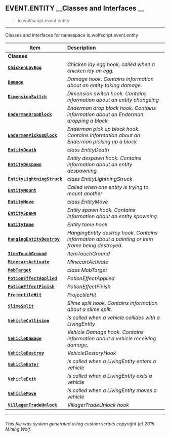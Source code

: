 ## EVENT.ENTITY __Classes and Interfaces __

>io.wolfscript.event.entity

---

Classes and interfaces for namespace io.wolfscript.event.entity

Item | Description   
--- | :--- 
__Classes__|
__[`ChickenLayEgg`](ChickenLayEgg.md)__ | _Chicken lay egg hook, called when a chicken lay an egg._ 
__[`Damage`](Damage.md)__ | _Damage hook. Contains information about an entity taking damage._ 
__[`DimensionSwitch`](DimensionSwitch.md)__ | _Dimension switch hook. Contains information about an entity changeing_ 
__[`EndermanDropBlock`](EndermanDropBlock.md)__ | _Enderman drop block hook. Contains information about an Enderman dropping a block._ 
__[`EndermanPickupBlock`](EndermanPickupBlock.md)__ | _Enderman pick up block hook. Contains information about an Enderman picking up a block_ 
__[`EntityDeath`](EntityDeath.md)__ | _class EntityDeath_ 
__[`EntityDespawn`](EntityDespawn.md)__ | _Entity despawn hook. Contains information about an entity despawning._ 
__[`EntityLightningStruck`](EntityLightningStruck.md)__ | _class EntityLightningStruck_ 
__[`EntityMount`](EntityMount.md)__ | _Called when one entity is trying to mount another_ 
__[`EntityMove`](EntityMove.md)__ | _class EntityMove_ 
__[`EntitySpawn`](EntitySpawn.md)__ | _Entity spawn hook. Contains information about an entity spawning._ 
__[`EntityTame`](EntityTame.md)__ | _Entity tame hook_ 
__[`HangingEntityDestroy`](HangingEntityDestroy.md)__ | _HangingEntity destroy hook. Contains information about a painting or item frame being destroyed._ 
__[`ItemTouchGround`](ItemTouchGround.md)__ | _ItemTouchGround_ 
__[`MinecartActivate`](MinecartActivate.md)__ | _MinecartActivate_ 
__[`MobTarget`](MobTarget.md)__ | _class MobTarget_ 
__[`PotionEffectApplied`](PotionEffectApplied.md)__ | _PotionEffectApplied_ 
__[`PotionEffectFinish`](PotionEffectFinish.md)__ | _PotionEffectFinish_ 
__[`ProjectileHit`](ProjectileHit.md)__ | _ProjectileHit_ 
__[`SlimeSplit`](SlimeSplit.md)__ | _Slime split hook, Contains information about a slime split._ 
__[`VehicleCollision`](VehicleCollision.md)__ | _Is called when a vehicle collides with a LivingEntity_ 
__[`VehicleDamage`](VehicleDamage.md)__ | _Vehicle Damage hook. Contains information about a vehicle receiving damage._ 
__[`VehicleDestroy`](VehicleDestroy.md)__ | _VehicleDestoryHook_ 
__[`VehicleEnter`](VehicleEnter.md)__ | _Is called when a LivingEntity enters a vehicle_ 
__[`VehicleExit`](VehicleExit.md)__ | _Is called when a LivingEntity exits a vehicle_ 
__[`VehicleMove`](VehicleMove.md)__ | _Is called when a LivingEntity moves a vehicle_ 
__[`VillagerTradeUnlock`](VillagerTradeUnlock.md)__ | _VillagerTradeUnlock hook_ 



---



###### This file was system generated using custom scripts copyright (c) 2015 Mining Wolf.
	

